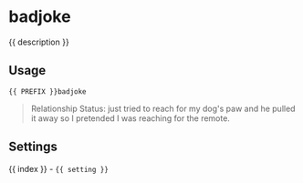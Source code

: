 # badjoke

<script setup>
import { PREFIX } from "../../helpers/constants.js"
import { settings as s } from "../../settings/badjoke.js"
const { description, ...settings } = s
</script>

{{ description }}

## Usage

`{{ PREFIX }}badjoke`

> Relationship Status: just tried to reach for my dog's paw and he pulled it away so I pretended I was reaching for the remote.

## Settings
<div v-for="(setting, index) in settings">
{{ index }} - <code>{{ setting }}</code>
</div>
